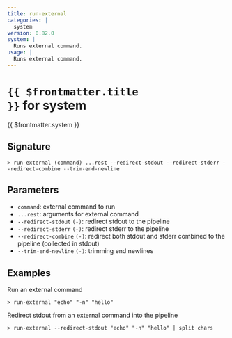```yaml
---
title: run-external
categories: |
  system
version: 0.82.0
system: |
  Runs external command.
usage: |
  Runs external command.
---
```


# <code>{{ $frontmatter.title }}</code> for system

<div class='command-title'>{{ $frontmatter.system }}</div>

## Signature

```> run-external (command) ...rest --redirect-stdout --redirect-stderr --redirect-combine --trim-end-newline```

## Parameters

 -  `command`: external command to run
 -  `...rest`: arguments for external command
 -  `--redirect-stdout` `(-)`: redirect stdout to the pipeline
 -  `--redirect-stderr` `(-)`: redirect stderr to the pipeline
 -  `--redirect-combine` `(-)`: redirect both stdout and stderr combined to the pipeline (collected in stdout)
 -  `--trim-end-newline` `(-)`: trimming end newlines

## Examples

Run an external command
```shell
> run-external "echo" "-n" "hello"

```

Redirect stdout from an external command into the pipeline
```shell
> run-external --redirect-stdout "echo" "-n" "hello" | split chars

```
